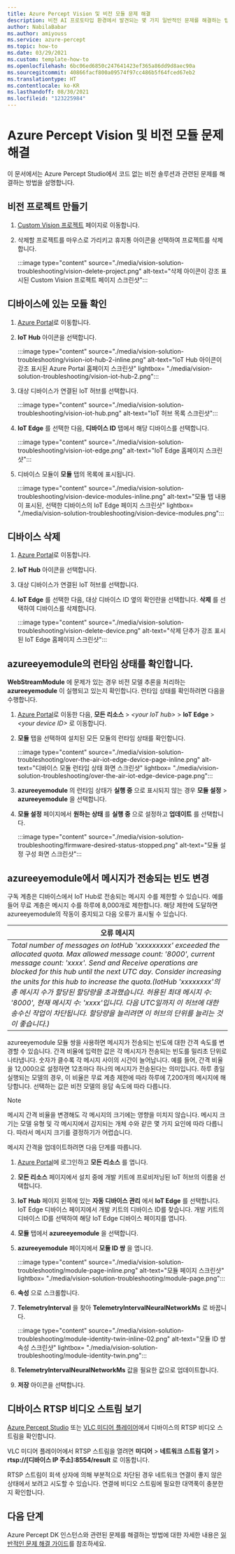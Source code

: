```yaml
---
title: Azure Percept Vision 및 비전 모듈 문제 해결
description: 비전 AI 프로토타입 환경에서 발견되는 몇 가지 일반적인 문제를 해결하는 팁을 확인합니다.
author: NabilaBabar
ms.author: amiyouss
ms.service: azure-percept
ms.topic: how-to
ms.date: 03/29/2021
ms.custom: template-how-to
ms.openlocfilehash: 6bc06ed6850c247641423ef365a86dd9d8aec90a
ms.sourcegitcommit: 40866facf800a09574f97cc486b5f64fced67eb2
ms.translationtype: HT
ms.contentlocale: ko-KR
ms.lasthandoff: 08/30/2021
ms.locfileid: "123225984"
---
```

# <a name="troubleshoot-azure-percept-vision-and-vision-modules"></a>Azure Percept Vision 및 비전 모듈 문제 해결

이 문서에서는 Azure Percept Studio에서 코드 없는 비전 솔루션과 관련된 문제를 해결하는 방법을 설명합니다.

## <a name="delete-a-vision-project"></a>비전 프로젝트 만들기

1. [Custom Vision 프로젝트](https://www.customvision.ai/projects) 페이지로 이동합니다.

1. 삭제할 프로젝트를 마우스로 가리키고 휴지통 아이콘을 선택하여 프로젝트를 삭제합니다.

    :::image type="content" source="./media/vision-solution-troubleshooting/vision-delete-project.png" alt-text="삭제 아이콘이 강조 표시된 Custom Vision 프로젝트 페이지 스크린샷":::

## <a name="check-which-modules-are-on-a-device"></a>디바이스에 있는 모듈 확인

1. [Azure Portal](https://portal.azure.com/?feature.canmodifystamps=true&Microsoft_Azure_Iothub=aduprod&microsoft_azure_marketplace_ItemHideKey=Microsoft_Azure_ADUHidden#home)로 이동합니다.

1. **IoT Hub** 아이콘을 선택합니다.

    :::image type="content" source="./media/vision-solution-troubleshooting/vision-iot-hub-2-inline.png" alt-text="IoT Hub 아이콘이 강조 표시된 Azure Portal 홈페이지 스크린샷" lightbox= "./media/vision-solution-troubleshooting/vision-iot-hub-2.png":::

1. 대상 디바이스가 연결된 IoT 허브를 선택합니다.

    :::image type="content" source="./media/vision-solution-troubleshooting/vision-iot-hub.png" alt-text="IoT 허브 목록 스크린샷":::

1. **IoT Edge** 를 선택한 다음, **디바이스 ID** 탭에서 해당 디바이스를 선택합니다.

    :::image type="content" source="./media/vision-solution-troubleshooting/vision-iot-edge.png" alt-text="IoT Edge 홈페이지 스크린샷":::

1. 디바이스 모듈이 **모듈** 탭의 목록에 표시됩니다.

    :::image type="content" source="./media/vision-solution-troubleshooting/vision-device-modules-inline.png" alt-text="모듈 탭 내용이 표시된, 선택한 디바이스의 IoT Edge 페이지 스크린샷" lightbox= "./media/vision-solution-troubleshooting/vision-device-modules.png":::

## <a name="delete-a-device"></a>디바이스 삭제

1. [Azure Portal](https://portal.azure.com/?feature.canmodifystamps=true&Microsoft_Azure_Iothub=aduprod&microsoft_azure_marketplace_ItemHideKey=Microsoft_Azure_ADUHidden#home)로 이동합니다.

1. **IoT Hub** 아이콘을 선택합니다.

1. 대상 디바이스가 연결된 IoT 허브를 선택합니다.

1. **IoT Edge** 를 선택한 다음, 대상 디바이스 ID 옆의 확인란을 선택합니다. **삭제** 를 선택하여 디바이스를 삭제합니다.

    :::image type="content" source="./media/vision-solution-troubleshooting/vision-delete-device.png" alt-text="삭제 단추가 강조 표시된 IoT Edge 홈페이지 스크린샷":::

## <a name="check-the-runtime-status-of-azureeyemodule"></a>azureeyemodule의 런타임 상태를 확인합니다.

**WebStreamModule** 에 문제가 있는 경우 비전 모델 추론을 처리하는 **azureeyemodule** 이 실행되고 있는지 확인합니다. 런타임 상태를 확인하려면 다음을 수행합니다.

1. [Azure Portal](https://portal.azure.com/?feature.canmodifystamps=true&Microsoft_Azure_Iothub=aduprod&microsoft_azure_marketplace_ItemHideKey=Microsoft_Azure_ADUHidden#home)로 이동한 다음, **모든 리소스** >  *\<your IoT hub>*  > **IoT Edge** >  *\<your device ID>* 로 이동합니다. 
1. **모듈** 탭을 선택하여 설치된 모든 모듈의 런타임 상태를 확인합니다.

   :::image type="content" source="./media/vision-solution-troubleshooting/over-the-air-iot-edge-device-page-inline.png" alt-text="디바이스 모듈 런타임 상태 화면 스크린샷" lightbox= "./media/vision-solution-troubleshooting/over-the-air-iot-edge-device-page.png":::

1. **azureeyemodule** 의 런타임 상태가 **실행 중** 으로 표시되지 않는 경우 **모듈 설정** > **azureeyemodule** 을 선택합니다. 
1. **모듈 설정** 페이지에서 **원하는 상태** 를 **실행 중** 으로 설정하고 **업데이트** 를 선택합니다.

    :::image type="content" source="./media/vision-solution-troubleshooting/firmware-desired-status-stopped.png" alt-text="모듈 설정 구성 화면 스크린샷":::

## <a name="change-how-often-messages-are-sent-from-the-azureeyemodule"></a>azureeyemodule에서 메시지가 전송되는 빈도 변경

구독 계층은 디바이스에서 IoT Hub로 전송되는 메시지 수를 제한할 수 있습니다. 예를 들어 무료 계층은 메시지 수를 하루에 8,000개로 제한합니다. 해당 제한에 도달하면 azureeyemodule의 작동이 중지되고 다음 오류가 표시될 수 있습니다.

|오류 메시지|
|------|
|*Total number of messages on IotHub 'xxxxxxxxx' exceeded the allocated quota. Max allowed message count: '8000', current message count: 'xxxx'. Send and Receive operations are blocked for this hub until the next UTC day. Consider increasing the units for this hub to increase the quota.(IotHub 'xxxxxxxx'의 총 메시지 수가 할당된 할당량을 초과했습니다. 허용된 최대 메시지 수: '8000', 현재 메시지 수: 'xxxx'입니다. 다음 UTC일까지 이 허브에 대한 송수신 작업이 차단됩니다. 할당량을 늘리려면 이 허브의 단위를 늘리는 것이 좋습니다.)*|

azureeyemodule 모듈 쌍을 사용하면 메시지가 전송되는 빈도에 대한 간격 속도를 변경할 수 있습니다. 간격 비율에 입력한 값은 각 메시지가 전송되는 빈도를 밀리초 단위로 나타냅니다. 숫자가 클수록 각 메시지 사이의 시간이 늘어납니다. 예를 들어, 간격 비율을 12,000으로 설정하면 12초마다 하나의 메시지가 전송된다는 의미입니다. 하루 종일 실행되는 모델의 경우, 이 비율은 무료 계층 제한에 따라 하루에 7,200개의 메시지에 해당합니다. 선택하는 값은 비전 모델의 응답 속도에 따라 다릅니다.

> [!NOTE]
> 메시지 간격 비율을 변경해도 각 메시지의 크기에는 영향을 미치지 않습니다. 메시지 크기는 모델 유형 및 각 메시지에서 감지되는 개체 수와 같은 몇 가지 요인에 따라 다릅니다. 따라서 메시지 크기를 결정하기가 어렵습니다.

메시지 간격을 업데이트하려면 다음 단계를 따릅니다.

1. [Azure Portal](https://ms.portal.azure.com/?feature.canmodifystamps=true&Microsoft_Azure_Iothub=aduprod#home)에 로그인하고 **모든 리소스** 를 엽니다.

1. **모든 리소스** 페이지에서 설치 중에 개발 키트에 프로비저닝된 IoT 허브의 이름을 선택합니다.

1. **IoT Hub** 페이지 왼쪽에 있는 **자동 디바이스 관리** 에서 **IoT Edge** 를 선택합니다. IoT Edge 디바이스 페이지에서 개발 키트의 디바이스 ID를 찾습니다. 개발 키트의 디바이스 ID를 선택하여 해당 IoT Edge 디바이스 페이지를 엽니다.

1. **모듈** 탭에서 **azureeyemodule** 을 선택합니다.

1. **azureeyemodule** 페이지에서 **모듈 ID 쌍** 을 엽니다.

    :::image type="content" source="./media/vision-solution-troubleshooting/module-page-inline.png" alt-text="모듈 페이지 스크린샷" lightbox= "./media/vision-solution-troubleshooting/module-page.png":::

1. **속성** 으로 스크롤합니다.
1. **TelemetryInterval** 을 찾아 **TelemetryIntervalNeuralNetworkMs** 로 바꿉니다.

    :::image type="content" source="./media/vision-solution-troubleshooting/module-identity-twin-inline-02.png" alt-text="모듈 ID 쌍 속성 스크린샷" lightbox= "./media/vision-solution-troubleshooting/module-identity-twin.png":::

1. **TelemetryIntervalNeuralNetworkMs** 값을 필요한 값으로 업데이트합니다.

1. **저장** 아이콘을 선택합니다.

## <a name="view-device-rtsp-video-stream"></a>디바이스 RTSP 비디오 스트림 보기

[Azure Percept Studio](./how-to-view-video-stream.md) 또는 [VLC 미디어 플레이어](https://www.videolan.org/vlc/index.html)에서 디바이스의 RTSP 비디오 스트림을 확인합니다.

VLC 미디어 플레이어에서 RTSP 스트림을 열려면 **미디어** > **네트워크 스트림 열기** > **rtsp://[디바이스 IP 주소]:8554/result** 로 이동합니다.

RTSP 스트림이 회색 상자에 의해 부분적으로 차단된 경우 네트워크 연결이 좋지 않은 상태에서 보려고 시도할 수 있습니다. 연결에 비디오 스트림에 필요한 대역푹이 충분한지 확인합니다.

## <a name="next-steps"></a>다음 단계

Azure Percept DK 인스턴스와 관련된 문제를 해결하는 방법에 대한 자세한 내용은 [일반적인 문제 해결 가이드](./troubleshoot-dev-kit.md)를 참조하세요.